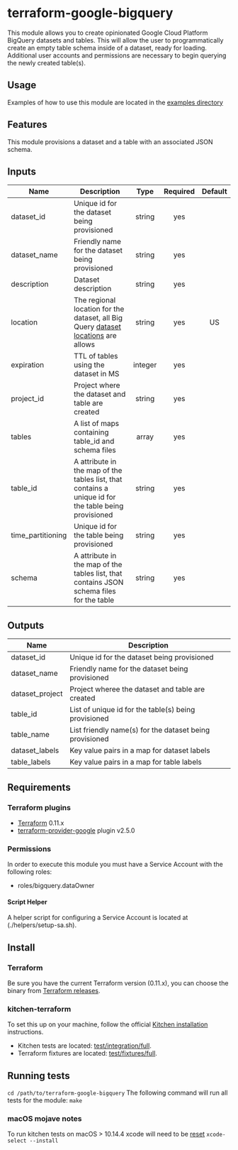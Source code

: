 # terraform-google-bigquery

This module allows you to create opinionated Google Cloud Platform BigQuery datasets and tables.
This will allow the user to programmatically create an empty table schema inside of a dataset, ready for loading.
Additional user accounts and permissions are necessary to begin querying the newly created table(s).

## Usage
Examples of how to use this module are located in the [examples directory](./examples)

## Features
This module provisions a dataset and a table with an associated JSON schema.

[^]: (autogen_docs_start)

## Inputs
| Name | Description | Type | Required | Default |
|------|-------------|:----:|:-----:|:-----:|
| dataset_id | Unique id for the dataset being provisioned | string| yes ||
| dataset_name | Friendly name for the dataset being provisioned | string | yes ||
| description | Dataset description | string | yes |  ||
| location | The regional location for the dataset, all Big Query [dataset locations](https://cloud.google.com/bigquery/docs/locations) are allows | string | yes | US ||
| expiration | TTL of tables using the dataset in MS | integer | yes ||
| project_id | Project where the dataset and table are created | string | yes ||
| tables  | A list of maps containing table_id and schema files | array | yes ||
| table_id  | A attribute in the map of the tables list, that contains a unique id for the table being provisioned | string | yes ||
| time_partitioning | Unique id for the table being provisioned | string | yes ||
| schema | A attribute in the map of the tables list, that contains JSON schema files for the table | string | yes ||

## Outputs
| Name | Description |
|------|-------------|
| dataset_id | Unique id for the dataset being provisioned |
| dataset_name | Friendly name for the dataset being provisioned |
| dataset_project | Project wheree the dataset and table are created |
| table_id | List of unique id for the table(s) being provisioned |
| table_name | List friendly name(s) for the dataset being provisioned |
| dataset_labels | Key value pairs in a map for dataset labels |
| table_labels | Key value pairs in a map for table labels |

[^]: (autogen_docs_end)

## Requirements
### Terraform plugins
- [Terraform](https://www.terraform.io/downloads.html) 0.11.x
- [terraform-provider-google](https://github.com/terraform-providers/terraform-provider-google) plugin v2.5.0

### Permissions
In order to execute this module you must have a Service Account with the following roles:
 - roles/bigquery.dataOwner

#### Script Helper
A helper script for configuring a Service Account is located at (./helpers/setup-sa.sh).

## Install
### Terraform
Be sure you have the current Terraform version (0.11.x), you can choose the binary from [Terraform releases](https://releases.hashicorp.com/terraform/).

### kitchen-terraform
To set this up on your machine, follow the official [Kitchen installation](https://github.com/newcontext-oss/kitchen-terraform) instructions.
- Kitchen tests are located: [test/integration/full](test/integration/full).
- Terraform fixtures are located: [test/fixtures/full](test/fixtures/full).

## Running tests
`cd /path/to/terraform-google-bigquery`
The following command will run all tests for the module:
`make`

### macOS mojave notes
To run kitchen tests on macOS > 10.14.4 xcode will need to be [reset](https://apple.stackexchange.com/questions/254380/why-am-i-getting-an-invalid-active-developer-path-when-attempting-to-use-git-a)
`xcode-select --install`
